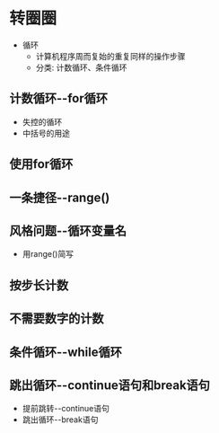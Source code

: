 # 转圈圈
- 循环
    - 计算机程序周而复始的重复同样的操作步骤
    - 分类: 计数循环、条件循环
## 计数循环--for循环
- 失控的循环
- 中括号的用途
## 使用for循环
## 一条捷径--range()
## 风格问题--循环变量名
- 用range()简写
## 按步长计数
## 不需要数字的计数
## 条件循环--while循环
## 跳出循环--continue语句和break语句
- 提前跳转--continue语句
- 跳出循环--break语句